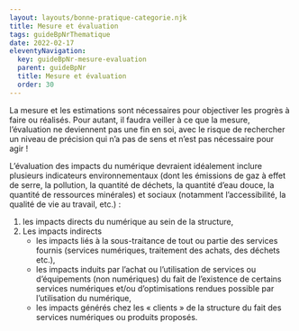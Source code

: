 ```yaml
---
layout: layouts/bonne-pratique-categorie.njk
title: Mesure et évaluation
tags: guideBpNrThematique
date: 2022-02-17
eleventyNavigation:
  key: guideBpNr-mesure-evaluation
  parent: guideBpNr
  title: Mesure et évaluation
  order: 30
---
```


La mesure et les estimations sont nécessaires pour objectiver les progrès à faire ou réalisés. Pour autant, il faudra veiller à ce que la mesure, l’évaluation ne deviennent pas une fin en soi, avec le risque de rechercher un niveau de précision qui n’a pas de sens et n’est pas nécessaire pour agir ! 

L’évaluation des impacts du numérique devraient idéalement inclure plusieurs indicateurs environnementaux (dont les émissions de gaz à effet de serre, la pollution, la quantité de déchets, la quantité d’eau douce, la quantité de ressources minérales) et sociaux (notamment l’accessibilité, la qualité de vie au travail, etc.) :

1. les impacts directs du numérique au sein de la structure,
2. Les impacts indirects
    * les impacts liés à la sous-traitance de tout ou partie des services fournis (services numériques, traitement des achats, des déchets etc.),
    * les impacts induits par l’achat ou l’utilisation de services ou d’équipements (non numériques) du fait de l’existence de certains services numériques et/ou d’optimisations rendues possible par l’utilisation du numérique,
    * les impacts générés chez les « clients » de la structure du fait des services numériques ou produits proposés.
